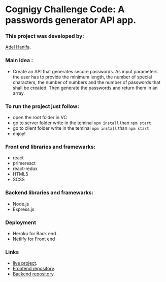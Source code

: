 # Cognigy Challenge Code: A passwords generator API app.

### This project was developed by: 
 [Adel Hanifa](https://adelhanifa.github.io/portfolio/).

### Main Idea :
  - Create an API that generates secure passwords. As input parameters the user has to provide the minimum length, the number of special characters, the number of numbers and the number of passwords that shall be created. Then generate the passwords and return them in an array.

### To run the project just follow:
  - open the root folder in VC
  - go to server folder write in the teminal `npm install` than `npm start`
  - go to client folder write in the teminal `npm install` than `npm start`
  - enjoy!

### Front end libraries and framewarks:
  - react
  - primereact
  - react-redux
  - HTML5
  - SCSS

### Backend libraries and framewarks:
 - Node.js 
 - Express.js

 ### Deployment 
 - Heroku for Back end .
 - Netlify for Front end

### Links
 - [live project](https://adelhanifa.netlify.app/).
 - [Frontend repository](https://github.com/adelhanifa/password-generator-frontend).
 - [Backend repository](https://github.com/adelhanifa/password-generator-backend).
